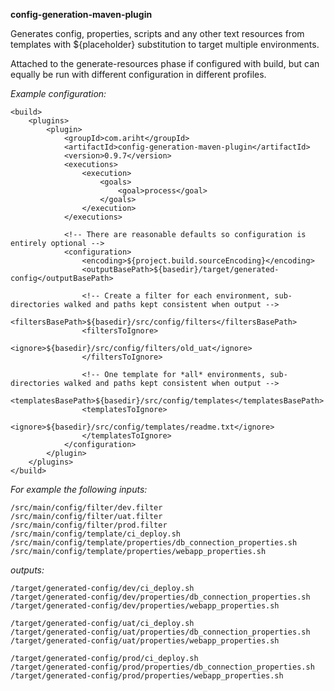 **config-generation-maven-plugin**

Generates config, properties, scripts and any other text resources from templates
with ${placeholder} substitution to target multiple environments.

Attached to the generate-resources phase if configured with build, but can equally
be run with different configuration in different profiles.

*Example configuration:*
```
<build>
    <plugins>
        <plugin>
            <groupId>com.ariht</groupId>
            <artifactId>config-generation-maven-plugin</artifactId>
            <version>0.9.7</version>
            <executions>
                <execution>
                    <goals>
                        <goal>process</goal>
                    </goals>
                </execution>
            </executions>

            <!-- There are reasonable defaults so configuration is entirely optional -->
            <configuration>
                <encoding>${project.build.sourceEncoding}</encoding>
                <outputBasePath>${basedir}/target/generated-config</outputBasePath>

                <!-- Create a filter for each environment, sub-directories walked and paths kept consistent when output -->
                <filtersBasePath>${basedir}/src/config/filters</filtersBasePath>
                <filtersToIgnore>
                    <ignore>${basedir}/src/config/filters/old_uat</ignore>
                </filtersToIgnore>

                <!-- One template for *all* environments, sub-directories walked and paths kept consistent when output -->
                <templatesBasePath>${basedir}/src/config/templates</templatesBasePath>
                <templatesToIgnore>
                    <ignore>${basedir}/src/config/templates/readme.txt</ignore>
                </templatesToIgnore>
            </configuration>
        </plugin>
    </plugins>
</build>
```


*For example the following inputs:*
```
/src/main/config/filter/dev.filter
/src/main/config/filter/uat.filter
/src/main/config/filter/prod.filter
/src/main/config/template/ci_deploy.sh
/src/main/config/template/properties/db_connection_properties.sh
/src/main/config/template/properties/webapp_properties.sh
```
*outputs:*
```
/target/generated-config/dev/ci_deploy.sh
/target/generated-config/dev/properties/db_connection_properties.sh
/target/generated-config/dev/properties/webapp_properties.sh

/target/generated-config/uat/ci_deploy.sh
/target/generated-config/uat/properties/db_connection_properties.sh
/target/generated-config/uat/properties/webapp_properties.sh

/target/generated-config/prod/ci_deploy.sh
/target/generated-config/prod/properties/db_connection_properties.sh
/target/generated-config/prod/properties/webapp_properties.sh
```
